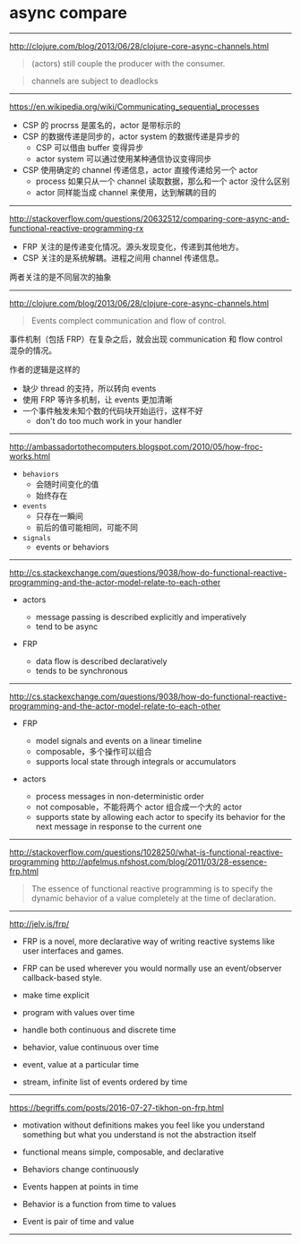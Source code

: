 # async compare

---

http://clojure.com/blog/2013/06/28/clojure-core-async-channels.html

> (actors) still couple the producer with the consumer.

> channels are subject to deadlocks

---

https://en.wikipedia.org/wiki/Communicating_sequential_processes

+ CSP 的 procrss 是匿名的，actor 是带标示的
+ CSP 的数据传递是同步的，actor system 的数据传递是异步的
    - CSP 可以借由 buffer 变得异步
    - actor system 可以通过使用某种通信协议变得同步
+ CSP 使用确定的 channel 传递信息，actor 直接传递给另一个 actor
    - process 如果只从一个 channel 读取数据，那么和一个 actor 没什么区别
    - actor 同样能当成 channel 来使用，达到解耦的目的

---

http://stackoverflow.com/questions/20632512/comparing-core-async-and-functional-reactive-programming-rx

- FRP 关注的是传递变化情况。源头发现变化，传递到其他地方。
- CSP 关注的是系统解耦。进程之间用 channel 传递信息。

两者关注的是不同层次的抽象

---

http://clojure.com/blog/2013/06/28/clojure-core-async-channels.html

> Events complect communication and flow of control.

事件机制（包括 FRP）在复杂之后，就会出现 communication 和 flow control 混杂的情况。

作者的逻辑是这样的
- 缺少 thread 的支持，所以转向 events
- 使用 FRP 等许多机制，让 events 更加清晰
- 一个事件触发未知个数的代码块开始运行，这样不好
    - don't do too much work in your handler

---

http://ambassadortothecomputers.blogspot.com/2010/05/how-froc-works.html

- `behaviors`
    - 会随时间变化的值
    - 始终存在
- `events`
    - 只存在一瞬间
    - 前后的值可能相同，可能不同
- `signals`
    - events or behaviors

---

http://cs.stackexchange.com/questions/9038/how-do-functional-reactive-programming-and-the-actor-model-relate-to-each-other

- actors
    - message passing is described explicitly and imperatively
    - tend to be async

- FRP
    - data flow is described declaratively
    - tends to be synchronous

---

http://cs.stackexchange.com/questions/9038/how-do-functional-reactive-programming-and-the-actor-model-relate-to-each-other

- FRP
    - model signals and events on a linear timeline
    - composable，多个操作可以组合
    - supports local state through integrals or accumulators

- actors
    - process messages in non-deterministic order
    - not composable，不能将两个 actor 组合成一个大的 actor
    - supports state by allowing each actor to specify its behavior for the next message in response to the current one

---

http://stackoverflow.com/questions/1028250/what-is-functional-reactive-programming
http://apfelmus.nfshost.com/blog/2011/03/28-essence-frp.html

> The essence of functional reactive programming is to
> specify the dynamic behavior of a value
> completely at the time of declaration.

---

http://jelv.is/frp/

- FRP is a novel, more declarative way of writing reactive systems like user interfaces and games.
- FRP can be used wherever you would normally use an event/observer callback-based style.

- make time explicit
- program with values over time
- handle both continuous and discrete time

- behavior, value continuous over time
- event, value at a particular time
- stream, infinite list of events ordered by time

---

https://begriffs.com/posts/2016-07-27-tikhon-on-frp.html

- motivation without definitions makes you feel like you understand something
    but what you understand is not the abstraction itself

- functional means simple, composable, and declarative

- Behaviors change continuously
- Events happen at points in time
- Behavior is a function from time to values
- Event is pair of time and value

---

